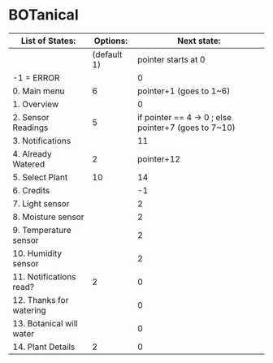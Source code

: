 # BOTanical

|List of States:			|Options:	|Next state:|
|---------------------|-------------|-----------|
|				              |(default 1)	|pointer starts at 0|
|-1 = ERROR			|		|0|
|0.	Main menu		|6		|pointer+1 (goes to 1~6)|
|1.	Overview		|		|0|
|2.	Sensor Readings		|5		|if pointer == 4 -> 0 ; else pointer+7 (goes to 7~10)|
|3.	Notifications		|		|11|
|4.	Already Watered		|2		|pointer+12
|5.	Select Plant		|10		|14|
|6.	Credits			|		|-1|
|7.	Light sensor		|		|2|
|8.	Moisture sensor		|		|2|
|9.	Temperature sensor	|		|2|
|10.	Humidity sensor		|		|2|
|11.	Notifications read?	|2		|0|
|12.	Thanks for watering|			|0|
|13.	Botanical will water	|		|0|
|14.	Plant Details		|2		|0|
